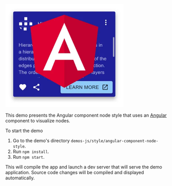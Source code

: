 <!--
 //////////////////////////////////////////////////////////////////////////////
 // @license
 // This file is part of yFiles for HTML.
 // Use is subject to license terms.
 //
 // Copyright (c) by yWorks GmbH, Vor dem Kreuzberg 28,
 // 72070 Tuebingen, Germany. All rights reserved.
 //
 //////////////////////////////////////////////////////////////////////////////
-->
<img src="../../../doc/demo-thumbnails/angular-component-node-style.webp" alt="demo-thumbnail" height="320"/>

This demo presents the Angular component node style that uses an [Angular](https://angular.io//) component to visualize nodes.

To start the demo

1.  Go to the demo's directory `demos-js/style/angular-component-node-style`.
2.  Run `npm install`.
3.  Run `npm start`.

This will compile the app and launch a dev server that will serve the demo application. Source code changes will be compiled and displayed automatically.
